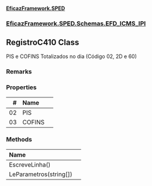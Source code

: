 #### [EficazFramework.SPED](EficazFrameworkSPED.md 'EficazFramework SPED')
### [EficazFramework.SPED.Schemas.EFD_ICMS_IPI](EficazFramework.SPED.Schemas.EFD_ICMS_IPI.md 'EficazFramework.SPED.Schemas.EFD_ICMS_IPI')

## RegistroC410 Class

PIS e COFINS Totalizados no dia (Código 02, 2D e 60)

### Remarks
### Properties

| # | Name | |
| ---: | :--- | :--- |
| 02 | PIS |  |
| 03 | COFINS |  |
### Methods

| Name | |
| :--- | :--- |
| EscreveLinha() |  |
| LeParametros(string[]) |  |

